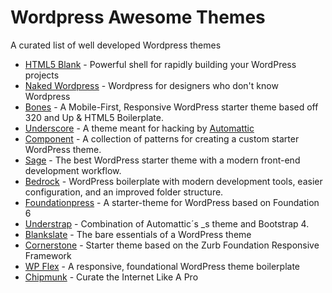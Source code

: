 # Wordpress Awesome Themes
A curated list of well developed Wordpress themes

- [HTML5 Blank](https://github.com/toddmotto/html5blank) - Powerful shell for rapidly building your WordPress projects
- [Naked Wordpress](https://github.com/andjosh/naked-wordpress) - Wordpress for designers who don't know Wordpress
- [Bones](https://github.com/eddiemachado/bones) - A Mobile-First, Responsive WordPress starter theme based off 320 and Up & HTML5 Boilerplate.
- [Underscore](https://github.com/automattic/_s) - A theme meant for hacking by [Automattic](https://automattic.com/)
- [Component](https://github.com/Automattic/theme-components) - A collection of patterns for creating a custom starter WordPress theme.
- [Sage](https://github.com/roots/sage) - The best WordPress starter theme with a modern front-end development workflow.
- [Bedrock](https://github.com/roots/bedrock) - WordPress boilerplate with modern development tools, easier configuration, and an improved folder structure.
- [Foundationpress](https://foundationpress.olefredrik.com/) - A starter-theme for WordPress based on Foundation 6
- [Understrap](https://github.com/holger1411/understrap) - Combination of Automattic´s _s theme and Bootstrap 4.
- [Blankslate](https://github.com/tidythemes/blankslate) - The bare essentials of a WordPress theme
- [Cornerstone](https://github.com/thewirelessguy/cornerstone) - Starter theme based on the Zurb Foundation Responsive Framework
- [WP Flex](https://github.com/grayghostvisuals/WP-Flex) - A responsive, foundational WordPress theme boilerplate
- [Chipmunk](http://chipmunktheme.com/) - Curate the Internet Like A Pro 
